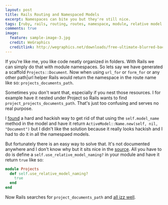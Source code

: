 ```yaml
---
layout: post
title: Rails Routing and Namespaced Models
excerpt: Namespaces can bite you but they're still nice.
tags: [ruby, rails, routing, routes, namespace, module, relative model naming, naming]
comments: true
image:
  feature: sample-image-3.jpg
  credit: WeGraphics
  creditlink: http://wegraphics.net/downloads/free-ultimate-blurred-background-pack/
---
```


If you're like me, you like code neatly organized in folders. With Rails we can simply do that with module namespaces. So lets say we have generated a scaffold `Projects::Document`. Now when using `url_for` or `form_for` or any other path|url helper Rails would return the namespace in the route name like so: `projects_documents_path`.

Sometimes you don't want that, especially if you nest those resources. I for example have it nested under Project so Rails wants to find `project_projects_documents_path`. That's just too confusing and serves no real purpose.

I [found](http://codecolossus.com/blog/2011/05/01/active-model-name-and-resources.html) a hard and hackish way to get rid of that using the `self.model_name` method in the model and have it return `ActiveModel::Name.new(self, nil, "Document")` but I didn't like the solution because it really looks hackish and I had to do it in all the namespaed models.

But fortunately there is an easy way to solve that. It's not documented anywhere and I don't know why but it sits nice in the [source](https://github.com/rails/rails/blob/e1f4f644344199bba7a060fe1ad27cde2e8d81e9/activemodel/lib/active_model/naming.rb#L231). All you have to do is define a `self.use_relative_model_naming?` in your module and have it return `true` like so:

```ruby
module Projects
  def self.use_relative_model_naming?
    true
  end
end
```

Now Rails searches for `project_documents_path` and [all izz well](http://www.youtube.com/watch?v=Hy3rPcoC2vA).
